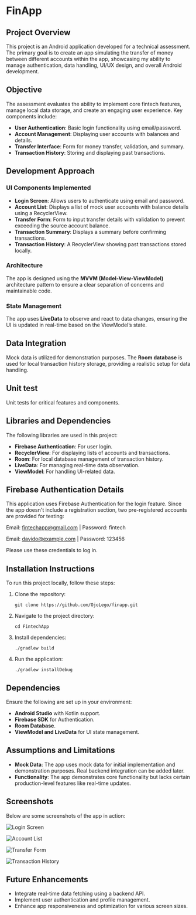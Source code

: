 # FinApp

## Project Overview
This project is an Android application developed for a technical assessment. The primary goal is to create an app simulating the transfer of money between different accounts within the app, showcasing my ability to manage authentication, data handling, UI/UX design, and overall Android development.

## Objective
The assessment evaluates the ability to implement core fintech features, manage local data storage, and create an engaging user experience. Key components include:

* **User Authentication**: Basic login functionality using email/password.
* **Account Management**: Displaying user accounts with balances and details.
* **Transfer Interface**: Form for money transfer, validation, and summary.
* **Transaction History**: Storing and displaying past transactions.

## Development Approach
### UI Components Implemented
* **Login Screen**: Allows users to authenticate using email and password.
* **Account List**: Displays a list of mock user accounts with balance details using a RecyclerView.
* **Transfer Form**: Form to input transfer details with validation to prevent exceeding the source account balance.
* **Transaction Summary**: Displays a summary before confirming transactions.
* **Transaction History**: A RecyclerView showing past transactions stored locally.

### Architecture
The app is designed using the **MVVM (Model-View-ViewModel)** architecture pattern to ensure a clear separation of concerns and maintainable code.

### State Management
The app uses **LiveData** to observe and react to data changes, ensuring the UI is updated in real-time based on the ViewModel’s state.

## Data Integration
Mock data is utilized for demonstration purposes. The **Room database** is used for local transaction history storage, providing a realistic setup for data handling.

## Unit test
 Unit tests for critical features and components.

## Libraries and Dependencies
The following libraries are used in this project:
* **Firebase Authentication**: For user login.
* **RecyclerView**: For displaying lists of accounts and transactions.
* **Room**: For local database management of transaction history.
* **LiveData**: For managing real-time data observation.
* **ViewModel**: For handling UI-related data.

## Firebase Authentication Details

This application uses Firebase Authentication for the login feature. Since the app doesn't include a registration section, two pre-registered accounts are provided for testing:

Email: fintechapp@gmail.com | Password: fintech

Email: davido@example.com | Password: 123456

Please use these credentials to log in.

## Installation Instructions
To run this project locally, follow these steps:

1. Clone the repository:
   ```
   git clone https://github.com/OjoLego/finapp.git
   ```
2. Navigate to the project directory:
   ```
   cd FintechApp
   ```
3. Install dependencies:
   ```
   ./gradlew build
   ```
4. Run the application:
   ```
   ./gradlew installDebug
   ```

## Dependencies
Ensure the following are set up in your environment:
* **Android Studio** with Kotlin support.
* **Firebase SDK** for Authentication.
* **Room Database**.
* **ViewModel and LiveData** for UI state management.

## Assumptions and Limitations
* **Mock Data**: The app uses mock data for initial implementation and demonstration purposes. Real backend integration can be added later.
* **Functionality**: The app demonstrates core functionality but lacks certain production-level features like real-time updates.

## Screenshots
Below are some screenshots of the app in action:

![Login Screen](https://github.com/user-attachments/assets/your-screenshot-link)

![Account List](https://github.com/user-attachments/assets/your-screenshot-link)

![Transfer Form](https://github.com/user-attachments/assets/your-screenshot-link)

![Transaction History](https://github.com/user-attachments/assets/your-screenshot-link)

## Future Enhancements
* Integrate real-time data fetching using a backend API.
* Implement user authentication and profile management.
* Enhance app responsiveness and optimization for various screen sizes.

